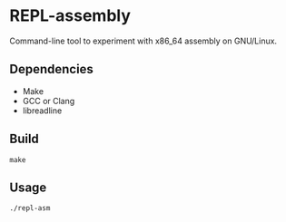 # REPL-assembly
Command-line tool to experiment with x86_64 assembly on GNU/Linux.

## Dependencies
* Make
* GCC or Clang
* libreadline

## Build
```
make
```

## Usage
```
./repl-asm
```
